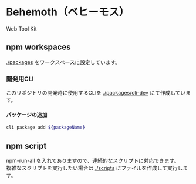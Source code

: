 # Behemoth（ベヒーモス）

Web Tool Kit

## npm workspaces

[./packages](./packages) をワークスペースに設定しています。

### 開発用CLI

このリポジトリの開発時に使用するCLIを [./packages/cli-dev](./packages/cli-dev) にて作成しています。

#### パッケージの追加

```bash
cli package add ${packageName}
```

## npm script

npm-run-all を入れてありますので、連続的なスクリプトに対応できます。  
複雑なスクリプトを実行したい場合は [./scripts](./scripts) にファイルを作成して実行します。
